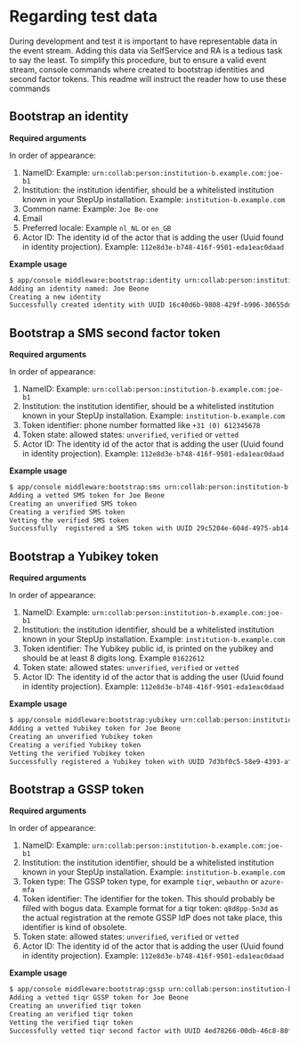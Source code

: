 # Regarding test data
During development and test it is important to have representable data in the event stream. Adding this data via
SelfService and RA is a tedious task to say the least. To simplify this procedure, but to ensure a valid event stream,
console commands where created to bootstrap identities and second factor tokens. This readme will instruct the reader 
how to use these commands

## Bootstrap an identity

**Required arguments**

In order of appearance:
1. NameID: Example: `urn:collab:person:institution-b.example.com:joe-b1`
2. Institution: the institution identifier, should be a whitelisted institution known in your StepUp installation. Example: `institution-b.example.com` 
3. Common name: Example: `Joe Be-one`
4. Email
5. Preferred locale: Example `nl_NL` or `en_GB` 
5. Actor ID: The identity id of the actor that is adding the user (Uuid found in identity projection). Example: `112e8d3e-b748-416f-9501-eda1eac0daad` 

**Example usage**

```bash
$ app/console middleware:bootstrap:identity urn:collab:person:institution-b:joe-beone institution-b.example.com "Joe Beone" "joe@institution-b.co.uk" en_GB db9b8bdf-720c-44ba-a4c4-154953e45f14
Adding an identity named: Joe Beone
Creating a new identity
Successfully created identity with UUID 16c40d6b-9808-429f-b906-30655dd74429

```

## Bootstrap a SMS second factor token

**Required arguments**

In order of appearance:
1. NameID: Example: `urn:collab:person:institution-b.example.com:joe-b1`
2. Institution: the institution identifier, should be a whitelisted institution known in your StepUp installation. Example: `institution-b.example.com`
3. Token identifier: phone number formatted like `+31 (0) 612345678`
4. Token state: allowed states: `unverified`, `verified` or `vetted` 
5. Actor ID: The identity id of the actor that is adding the user (Uuid found in identity projection). Example: `112e8d3e-b748-416f-9501-eda1eac0daad` 

**Example usage**

```bash
$ app/console middleware:bootstrap:sms urn:collab:person:institution-b:joe-beone institution-b.example.com "+31 (0) 612345678" vetted 'db9b8bdf-720c-44ba-a4c4-154953e45f14'
Adding a vetted SMS token for Joe Beone
Creating an unverified SMS token
Creating a verified SMS token
Vetting the verified SMS token
Successfully  registered a SMS token with UUID 29c5204e-604d-4975-ab14-7706643f88b9
```

## Bootstrap a Yubikey token

**Required arguments**

In order of appearance:
1. NameID: Example: `urn:collab:person:institution-b.example.com:joe-b1`
2. Institution: the institution identifier, should be a whitelisted institution known in your StepUp installation. Example: `institution-b.example.com`
3. Token identifier: The Yubikey public id, is printed on the yubikey and should be at least 8 digits long. Example `01622612`
4. Token state: allowed states: `unverified`, `verified` or `vetted` 
5. Actor ID: The identity id of the actor that is adding the user (Uuid found in identity projection). Example: `112e8d3e-b748-416f-9501-eda1eac0daad` 

**Example usage**

```bash
$ app/console middleware:bootstrap:yubikey urn:collab:person:institution-b:joe-beone institution-b.example.com 01622612 vetted 'db9b8bdf-720c-44ba-a4c4-154953e45f14'
Adding a vetted Yubikey token for Joe Beone
Creating an unverified Yubikey token
Creating a verified Yubikey token
Vetting the verified Yubikey token
Successfully registered a Yubikey token with UUID 7d3bf0c5-58e9-4393-afbc-4877a8ae001f
```

## Bootstrap a GSSP token

**Required arguments**

In order of appearance:
1. NameID: Example: `urn:collab:person:institution-b.example.com:joe-b1`
2. Institution: the institution identifier, should be a whitelisted institution known in your StepUp installation. Example: `institution-b.example.com`
3. Token type: The GSSP token type, for example `tiqr`, `webauthn` or `azure-mfa` 
4. Token identifier: The identifier for the token. This should probably be filled with bogus data. Example format for a tiqr token: `q8d8pp-5n3d` as the actual registration at the remote GSSP IdP does not take place, this identifier is kind of obsolete.
5. Token state: allowed states: `unverified`, `verified` or `vetted` 
6. Actor ID: The identity id of the actor that is adding the user (Uuid found in identity projection). Example: `112e8d3e-b748-416f-9501-eda1eac0daad` 

**Example usage**

```bash
$ app/console middleware:bootstrap:gssp urn:collab:person:institution-b:joe-beone institution-b.example.com tiqr t39dk-aas vetted 'db9b8bdf-720c-44ba-a4c4-154953e45f14'
Adding a vetted tiqr GSSP token for Joe Beone
Creating an unverified tiqr token
Creating an verified tiqr token
Vetting the verified tiqr token
Successfully vetted tiqr second factor with UUID 4ed78266-00db-46c8-80f8-98baf08a8a29
```
